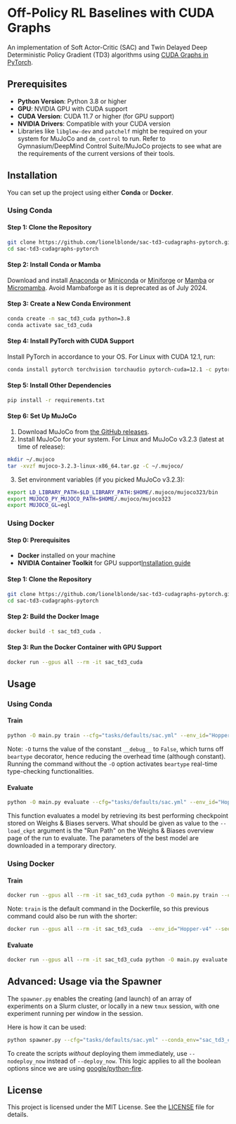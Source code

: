 # Off-Policy RL Baselines with CUDA Graphs 

An implementation of Soft Actor-Critic (SAC)
and Twin Delayed Deep Deterministic Policy Gradient (TD3) algorithms
using [CUDA Graphs in PyTorch](https://pytorch.org/blog/accelerating-pytorch-with-cuda-graphs/).

## Prerequisites

* __Python Version__: Python 3.8 or higher
* __GPU__: NVIDIA GPU with CUDA support
* __CUDA Version__: CUDA 11.7 or higher (for GPU support)
* __NVIDIA Drivers__: Compatible with your CUDA version
* Libraries like `libglew-dev` and `patchelf` might be required on your system for MuJoCo and
`dm_control` to run. Refer to Gymnasium/DeepMind Control Suite/MuJoCo projects to see what are
the requirements of the current versions of their tools.

## Installation

You can set up the project using either **Conda** or **Docker**.

### Using Conda

#### Step 1: Clone the Repository

```bash
git clone https://github.com/lionelblonde/sac-td3-cudagraphs-pytorch.git
cd sac-td3-cudagraphs-pytorch
```

#### Step 2: Install Conda or Mamba

Download and install
[Anaconda](https://docs.conda.io/projects/conda/en/stable/user-guide/getting-started.html)
or [Miniconda](https://docs.anaconda.com/miniconda/)
or [Miniforge](https://github.com/conda-forge/miniforge)
or [Mamba](https://mamba.readthedocs.io/en/latest/installation/mamba-installation.html)
or [Micromamba](https://mamba.readthedocs.io/en/latest/installation/micromamba-installation.html).
Avoid Mambaforge as it is deprecated as of July 2024.

#### Step 3: Create a New Conda Environment

```bash
conda create -n sac_td3_cuda python=3.8
conda activate sac_td3_cuda
```

#### Step 4: Install PyTorch with CUDA Support

Install PyTorch in accordance to your OS. For Linux with CUDA 12.1, run:
```bash
conda install pytorch torchvision torchaudio pytorch-cuda=12.1 -c pytorch -c nvidia
```

#### Step 5: Install Other Dependencies

```bash
pip install -r requirements.txt
```

#### Step 6: Set Up MuJoCo

1. Download MuJoCo from [the GitHub releases](https://github.com/google-deepmind/mujoco/releases).
2. Install MuJoCo for your system. For Linux and MuJoCo v3.2.3 (latest at time of release):
```bash
mkdir ~/.mujoco
tar -xvzf mujoco-3.2.3-linux-x86_64.tar.gz -C ~/.mujoco/
```
3. Set environment variables (if you picked MuJoCo v3.2.3):
```bash
export LD_LIBRARY_PATH=$LD_LIBRARY_PATH:$HOME/.mujoco/mujoco323/bin
export MUJOCO_PY_MUJOCO_PATH=$HOME/.mujoco/mujoco323
export MUJOCO_GL=egl
```

### Using Docker

#### Step 0: Prerequisites

* __Docker__ installed on your machine
* __NVIDIA Container Toolkit__ for GPU support[Installation guide](
https://docs.nvidia.com/datacenter/cloud-native/container-toolkit/latest/install-guide.html)

#### Step 1: Clone the Repository

```bash
git clone https://github.com/lionelblonde/sac-td3-cudagraphs-pytorch.git
cd sac-td3-cudagraphs-pytorch
```

#### Step 2: Build the Docker Image

```bash
docker build -t sac_td3_cuda .
```

#### Step 3: Run the Docker Container with GPU Support

```bash
docker run --gpus all --rm -it sac_td3_cuda
```

## Usage

### Using Conda

#### Train

```bash
python -O main.py train --cfg="tasks/defaults/sac.yml" --env_id="Hopper-v4" --seed=0
```

Note: `-O` turns the value of the constant `__debug__` to `False`, which turns off `beartype`
decorator, hence reducing the overhead time (although constant). Running the command without the
`-O` option activates `beartype` real-time type-checking functionalities.

#### Evaluate

```bash
python -O main.py evaluate --cfg="tasks/defaults/sac.yml" --env_id="Hopper-v4" --seed=0 --load_ckpt="wandb_run_path"
```
This function evaluates a model by retrieving its best performing checkpoint stored on Weighs & Biases servers.
What should be given as value to the `--load_ckpt` argument is the "Run Path" on the Weighs & Biases overview page
of the run to evaluate. The parameters of the best model are downloaded in a temporary directory.

### Using Docker

#### Train

```bash
docker run --gpus all --rm -it sac_td3_cuda python -O main.py train --cfg="tasks/defaults/sac.yml" --env_id="Hopper-v4" --seed=0
```

Note: `train` is the default command in the Dockerfile, so this previous command could also be run with the shorter:
```bash
docker run --gpus all --rm -it sac_td3_cuda  --env_id="Hopper-v4" --seed=0
```

#### Evaluate

```bash
docker run --gpus all --rm -it sac_td3_cuda python -O main.py evaluate --cfg="tasks/defaults/sac.yml" --env_id="Hopper-v4" --seed=0 --load_ckpt="wandb_run_path"
```

## Advanced: Usage via the Spawner

The `spawner.py` enables the creating (and launch) of an array of experiments on a Slurm cluster,
or locally in a new `tmux` session, with one experiment running per window in the session.

Here is how it can be used:

```bash
python spawner.py --cfg="tasks/defaults/sac.yml" --conda_env="sac_td3_cuda" --env_bundle="low" --deployment="slurm" --num_seeds=3 --caliber="long" --deploy_now
```

To create the scripts _without_ deploying them immediately, use `--nodeploy_now` instead of `--deploy_now`.
This logic applies to all the boolean options since we are using [google/python-fire](https://github.com/google/python-fire).

## License

This project is licensed under the MIT License. See the [LICENSE](./LICENSE) file for details.
